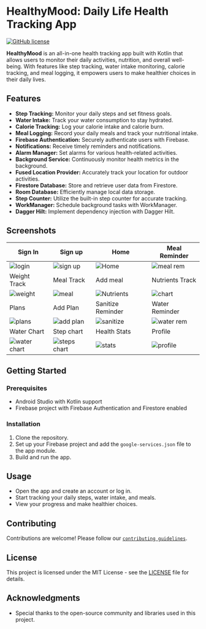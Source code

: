 # HealthyMood: Daily Life Health Tracking App

[![GitHub license](https://img.shields.io/badge/license-MIT-blue.svg)](https://github.com/yourusername/HealthyMood/blob/main/LICENSE)

**HealthyMood** is an all-in-one health tracking app built with Kotlin that allows users to monitor their daily activities, nutrition, and overall well-being. With features like step tracking, water intake monitoring, calorie tracking, and meal logging, it empowers users to make healthier choices in their daily lives.

## Features

- **Step Tracking:** Monitor your daily steps and set fitness goals.
- **Water Intake:** Track your water consumption to stay hydrated.
- **Calorie Tracking:** Log your calorie intake and calorie burn.
- **Meal Logging:** Record your daily meals and track your nutritional intake.
- **Firebase Authentication:** Securely authenticate users with Firebase.
- **Notifications:** Receive timely reminders and notifications.
- **Alarm Manager:** Set alarms for various health-related activities.
- **Background Service:** Continuously monitor health metrics in the background.
- **Fused Location Provider:** Accurately track your location for outdoor activities.
- **Firestore Database:** Store and retrieve user data from Firestore.
- **Room Database:** Efficiently manage local data storage.
- **Step Counter:** Utilize the built-in step counter for accurate tracking.
- **WorkManager:** Schedule background tasks with WorkManager.
- **Dagger Hilt:** Implement dependency injection with Dagger Hilt.

## Screenshots

| Sign In |  Sign up |  Home | Meal Reminder |
|--------------|--------------|--------------|--------------|
| ![login](https://github.com/subhajit4980/HealthyMode/assets/73961104/d78a6118-aec2-437f-90ff-f14b33804d65) | ![sign up](https://github.com/subhajit4980/HealthyMode/assets/73961104/7c31a78c-aecb-49a0-bde2-35505b95c747) | ![Home](https://github.com/subhajit4980/HealthyMode/assets/73961104/ae979384-3325-4ca9-adae-112346de1552)| ![meal rem](https://github.com/subhajit4980/HealthyMode/assets/73961104/fc834f58-85af-46df-9621-18e4718817bd) |
| Weight Track |  Meal Track | Add meal | Nutrients Track |
| ![weight](https://github.com/subhajit4980/HealthyMode/assets/73961104/d78a398e-1a47-4992-8627-ea2cf3c302d6) | ![meal](https://github.com/subhajit4980/HealthyMode/assets/73961104/3d9cad58-cba2-4780-9242-20f476a4574c) | ![Nutrients](https://github.com/subhajit4980/HealthyMode/assets/73961104/4ee2b36c-9fb9-4342-b778-6db23af08fce) | ![chart](https://github.com/subhajit4980/HealthyMode/assets/73961104/8bc73921-cce9-4bcc-923f-33f2ef2c4f1a) |
| Plans |  Add Plan | Sanitize Reminder | Water Reminder |
| ![plans](https://github.com/subhajit4980/HealthyMode/assets/73961104/77dd233d-3aa6-45b3-a399-9fb808ed91da) | ![add plan](https://github.com/subhajit4980/HealthyMode/assets/73961104/3dfdc33f-203f-4c52-9e8a-b35c6c6fe7ec) | ![sanitize](https://github.com/subhajit4980/HealthyMode/assets/73961104/7961e34e-b636-4082-9240-f8146ba1582b) | ![water rem](https://github.com/subhajit4980/HealthyMode/assets/73961104/0c6def24-c341-437b-9d77-1a6b7542f0f5) |
| Water Chart |  Step chart | Health Stats | Profile |
| ![water chart](https://github.com/subhajit4980/HealthyMode/assets/73961104/e876b7fc-ea6b-4445-a583-d0c9d1065daf) | ![steps chart](https://github.com/subhajit4980/HealthyMode/assets/73961104/85d2aba0-37a3-4c43-82ba-0d6af8a396a4) | ![stats](https://github.com/subhajit4980/HealthyMode/assets/73961104/1bc8917b-e53b-4fac-bf1d-4881b0812330) | ![profile](https://github.com/subhajit4980/HealthyMode/assets/73961104/58ecf90c-bcad-4e07-a013-0a1368aa7749) |
## Getting Started

### Prerequisites

- Android Studio with Kotlin support
- Firebase project with Firebase Authentication and Firestore enabled

### Installation

1. Clone the repository.
2. Set up your Firebase project and add the `google-services.json` file to the app module.
3. Build and run the app.

## Usage

- Open the app and create an account or log in.
- Start tracking your daily steps, water intake, and meals.
- View your progress and make healthier choices.

## Contributing

Contributions are welcome! Please follow our [`contributing guidelines`](CONTRIBUTING.md).

## License

This project is licensed under the MIT License - see the [LICENSE](LICENSE.md) file for details.

## Acknowledgments

- Special thanks to the open-source community and libraries used in this project.

